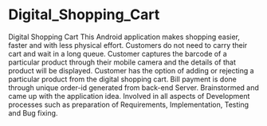 # Digital_Shopping_Cart
Digital Shopping Cart This Android application makes shopping easier, faster and with less physical effort. Customers do not need to carry their cart and wait in a long queue. Customer captures the barcode of a particular product through their mobile camera and the details of that product will be displayed. Customer has the option of adding or rejecting a particular product from the digital shopping cart. Bill payment is done through unique order-id generated from back-end Server. Brainstormed and came up with the application idea. Involved in all aspects of Development processes such as preparation of Requirements, Implementation, Testing and Bug fixing.
